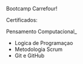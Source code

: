 Bootcamp Carrefour!

Certificados:

Pensamento Computacional_
* Logica de Programaçao
* Metodologia Scrum
* Git e GitHub